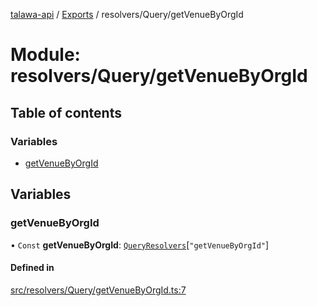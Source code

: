 [talawa-api](../README.md) / [Exports](../modules.md) / resolvers/Query/getVenueByOrgId

# Module: resolvers/Query/getVenueByOrgId

## Table of contents

### Variables

- [getVenueByOrgId](resolvers_Query_getVenueByOrgId.md#getvenuebyorgid)

## Variables

### getVenueByOrgId

• `Const` **getVenueByOrgId**: [`QueryResolvers`](types_generatedGraphQLTypes.md#queryresolvers)[``"getVenueByOrgId"``]

#### Defined in

[src/resolvers/Query/getVenueByOrgId.ts:7](https://github.com/PalisadoesFoundation/talawa-api/blob/e919df4/src/resolvers/Query/getVenueByOrgId.ts#L7)
